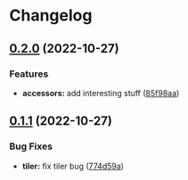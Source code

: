 # Changelog

## [0.2.0](https://github.com/aarroyosal/AT-poc/compare/db-v0.1.1...db-v0.2.0) (2022-10-27)


### Features

* **accessors:** add interesting stuff ([85f98aa](https://github.com/aarroyosal/AT-poc/commit/85f98aac3ccfaf87167c2bd392ff6261ad1f5dd1))

## [0.1.1](https://github.com/aarroyosal/AT-poc/compare/db-v0.1.0...db-v0.1.1) (2022-10-27)


### Bug Fixes

* **tiler:** fix tiler bug ([774d59a](https://github.com/aarroyosal/AT-poc/commit/774d59a71882bdf4b0a17a37786af2a768e5c94d))
